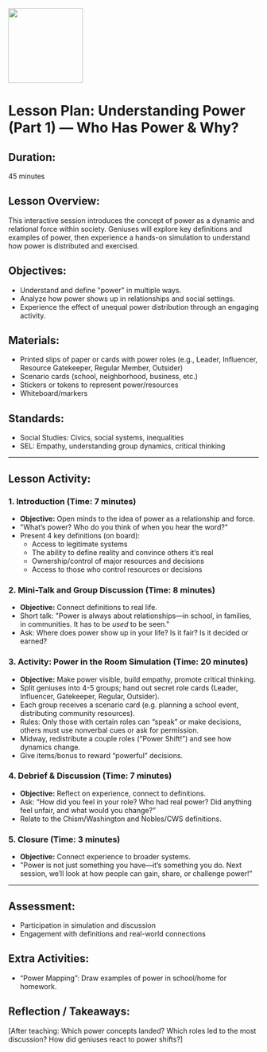 <img src="https://github.com/Hgp-GeniusLabs/Curriculum/blob/10734f2c827128dde773ea4f266d154d46977866/Org-Wide/Assets/hgp_logo_original.png" width="150"/>

# Lesson Plan: Understanding Power (Part 1) — Who Has Power & Why?

## **Duration:**
45 minutes

## **Lesson Overview:**
This interactive session introduces the concept of power as a dynamic and relational force within society. Geniuses will explore key definitions and examples of power, then experience a hands-on simulation to understand how power is distributed and exercised.

## **Objectives:**
- Understand and define "power" in multiple ways.
- Analyze how power shows up in relationships and social settings.
- Experience the effect of unequal power distribution through an engaging activity.

## **Materials:**
- Printed slips of paper or cards with power roles (e.g., Leader, Influencer, Resource Gatekeeper, Regular Member, Outsider)
- Scenario cards (school, neighborhood, business, etc.)
- Stickers or tokens to represent power/resources
- Whiteboard/markers

## **Standards:**
- Social Studies: Civics, social systems, inequalities
- SEL: Empathy, understanding group dynamics, critical thinking

---

## **Lesson Activity:**

### 1. **Introduction (Time: 7 minutes)**
   - **Objective:** Open minds to the idea of power as a relationship and force.
   - "What’s power? Who do you think of when you hear the word?"
   - Present 4 key definitions (on board):
       - Access to legitimate systems
       - The ability to define reality and convince others it’s real
       - Ownership/control of major resources and decisions
       - Access to those who control resources or decisions

### 2. **Mini-Talk and Group Discussion (Time: 8 minutes)**
   - **Objective:** Connect definitions to real life.
   - Short talk: "Power is always about relationships—in school, in families, in communities. It has to be *used* to be seen."
   - Ask: Where does power show up in your life? Is it fair? Is it decided or earned?

### 3. **Activity: Power in the Room Simulation (Time: 20 minutes)**
   - **Objective:** Make power visible, build empathy, promote critical thinking.
   - Split geniuses into 4-5 groups; hand out secret role cards (Leader, Influencer, Gatekeeper, Regular, Outsider).
   - Each group receives a scenario card (e.g. planning a school event, distributing community resources).
   - Rules: Only those with certain roles can “speak” or make decisions, others must use nonverbal cues or ask for permission.
   - Midway, redistribute a couple roles (“Power Shift!”) and see how dynamics change.
   - Give items/bonus to reward “powerful” decisions.

### 4. **Debrief & Discussion (Time: 7 minutes)**
   - **Objective:** Reflect on experience, connect to definitions.
   - Ask: “How did you feel in your role? Who had real power? Did anything feel unfair, and what would you change?”
   - Relate to the Chism/Washington and Nobles/CWS definitions.

### 5. **Closure (Time: 3 minutes)**
   - **Objective:** Connect experience to broader systems.
   - "Power is not just something you have—it’s something you do. Next session, we’ll look at how people can gain, share, or challenge power!”

---

## **Assessment:**
- Participation in simulation and discussion
- Engagement with definitions and real-world connections

## **Extra Activities:**
- “Power Mapping”: Draw examples of power in school/home for homework.

## **Reflection / Takeaways:**
[After teaching: Which power concepts landed? Which roles led to the most discussion? How did geniuses react to power shifts?]

